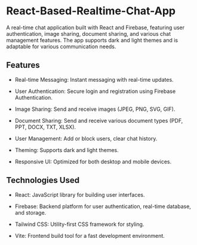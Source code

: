 # React-Based-Realtime-Chat-App

A real-time chat application built with React and Firebase, featuring user authentication, image sharing, document sharing, and various chat management features. The app supports dark and light themes and is adaptable for various communication needs.

## Features ##

* Real-time Messaging: Instant messaging with real-time updates.
  
* User Authentication: Secure login and registration using Firebase Authentication.
  
* Image Sharing: Send and receive images (JPEG, PNG, SVG, GIF).
  
* Document Sharing: Send and receive various document types (PDF, PPT, DOCX, TXT, XLSX).
  
* User Management: Add or block users, clear chat history.
  
* Theming: Supports dark and light themes.
  
* Responsive UI: Optimized for both desktop and mobile devices.

  
## Technologies Used ##

* React: JavaScript library for building user interfaces.
  
* Firebase: Backend platform for user authentication, real-time database, and storage.
  
* Tailwind CSS: Utility-first CSS framework for styling.
  
* Vite: Frontend build tool for a fast development environment.
